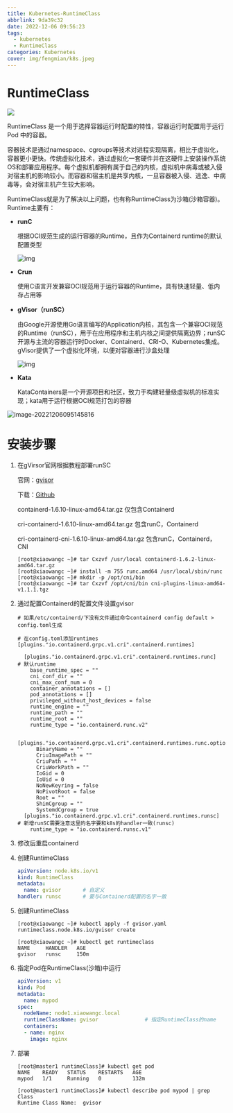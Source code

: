 ```yaml
---
title: Kubernetes-RuntimeClass
abbrlink: 9da39c32
date: 2022-12-06 09:56:23
tags:
  - kubernetes
  - RuntimeClass
categories: Kubernetes
cover: img/fengmian/k8s.jpeg
---
```

# RuntimeClass

![](architecture.png)

RuntimeClass 是一个用于选择容器运行时配置的特性，容器运行时配置用于运行 Pod 中的容器。

容器技术是通过namespace、cgroups等技术对进程实现隔离，相比于虚拟化，容器更小更快。传统虚拟化技术，通过虚拟化一套硬件并在这硬件上安装操作系统OS和部署应用程序。每个虚拟机都拥有属于自己的内核，虚拟机中病毒或被入侵对宿主机的影响较小。而容器和宿主机是共享内核，一旦容器被入侵、逃逸、中病毒等，会对宿主机产生较大影响。

RuntimeClass就是为了解决以上问题，也有称RuntimeClass为沙箱(沙箱容器)。Runtime主要有：

- **runC**

  根据OCI规范生成的运行容器的Runtime，且作为Containerd runtime的默认配置类型

  ![img](1.png)

  

- **Crun**

  使用C语言开发兼容OCI规范用于运行容器的Runtime，具有快速轻量、低内存占用等

- **gVisor（runSC）**

  由Google开源使用Go语言编写的Application内核，其包含一个兼容OCI规范的Runtime（runSC），用于在应用程序和主机内核之间提供隔离边界；runSC开源与主流的容器运行时Docker、Containerd、CRI-O、Kubernetes集成。gVisor提供了一个虚拟化环境，以便对容器进行沙盒处理

  ![img](2.png)

- **Kata**

  KataContainers是一个开源项目和社区，致力于构建轻量级虚拟机的标准实现；kata用于运行根据OCI规范打包的容器

![image-20221206095145816](3.png)

# 安装步骤

1. 在gVirsor官网根据教程部署runSC

   官网：[gvisor](https://gvisor.dev/)

   下载：[Github](https://github.com/containerd/containerd)

   containerd-1.6.10-linux-amd64.tar.gz 仅包含Containerd

   cri-containerd-1.6.10-linux-amd64.tar.gz 包含runC，Containerd

   cri-containerd-cni-1.6.10-linux-amd64.tar.gz	包含runC，Containerd，CNI

   ```shell
   [root@xiaowangc ~]# tar Cxzvf /usr/local containerd-1.6.2-linux-amd64.tar.gz
   [root@xiaowangc ~]# install -m 755 runc.amd64 /usr/local/sbin/runc
   [root@xiaowangc ~]# mkdir -p /opt/cni/bin
   [root@xiaowangc ~]# tar Cxzvf /opt/cni/bin cni-plugins-linux-amd64-v1.1.1.tgz
   ```

   

2. 通过配置Containerd的配置文件设置gvisor

   ```shell
   # 如果/etc/containerd/下没有文件通过命令containerd config default > config.toml生成
   
   # 在config.toml添加runtimes
   [plugins."io.containerd.grpc.v1.cri".containerd.runtimes]
   
     [plugins."io.containerd.grpc.v1.cri".containerd.runtimes.runc]		# 默认runtime
       base_runtime_spec = ""
       cni_conf_dir = ""
       cni_max_conf_num = 0
       container_annotations = []
       pod_annotations = []
       privileged_without_host_devices = false
       runtime_engine = ""
       runtime_path = ""
       runtime_root = ""
       runtime_type = "io.containerd.runc.v2"
   
       [plugins."io.containerd.grpc.v1.cri".containerd.runtimes.runc.options]
         BinaryName = ""
         CriuImagePath = ""
         CriuPath = ""
         CriuWorkPath = ""
         IoGid = 0
         IoUid = 0
         NoNewKeyring = false
         NoPivotRoot = false
         Root = ""
         ShimCgroup = ""
         SystemdCgroup = true
     [plugins."io.containerd.grpc.v1.cri".containerd.runtimes.runsc]		# 新增runSC需要注意这里的名字要和k8s的handler一致(runsc)
       runtime_type = "io.containerd.runsc.v1"
   ```

3. 修改后重启containerd

4. 创建RuntimeClass

   ```yaml
   apiVersion: node.k8s.io/v1
   kind: RuntimeClass
   metadata:
     name: gvisor		# 自定义
   handler: runsc		# 要与Containerd配置的名字一致
   ```

5. 创建RuntimeClass

   ```shell
   [root@xiaowangc ~]# kubectl apply -f gvisor.yaml
   runtimeclass.node.k8s.io/gvisor create
   
   [root@xiaowangc ~]# kubectl get runtimeclass
   NAME     HANDLER   AGE
   gvisor   runsc     150m
   ```

6. 指定Pod在RuntimeClass(沙箱)中运行

   ```yaml
   apiVersion: v1
   kind: Pod
   metadata:
     name: mypod
   spec:
     nodeName: node1.xiaowangc.local
     runtimeClassName: gvisor				# 指定RuntimeClass的name
     containers:
     - name: nginx
       image: nginx
   ```

7. 部署

   ```shell
   [root@master1 runtimeClass]# kubectl get pod
   NAME    READY   STATUS    RESTARTS   AGE
   mypod   1/1     Running   0          132m
   
   [root@master1 runtimeClass]# kubectl describe pod mypod | grep Class
   Runtime Class Name:  gvisor
   ```

   
